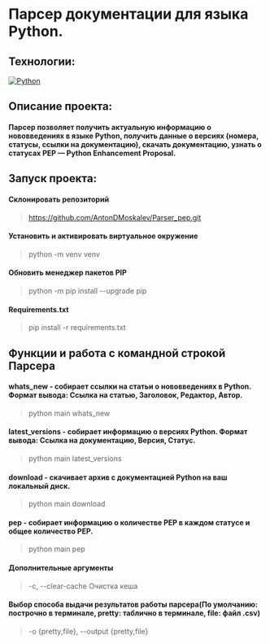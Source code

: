 # Парсер документации для языка Python.

## Технологии:
[![Python](https://img.shields.io/badge/-Python-464646?style=flat-square&logo=Python)](https://www.python.org/)

## Описание проекта:

#### Парсер позволяет получить актуальную информацию о нововведениях в языке Python, получить данные о версиях (номера, статусы, ссылки на документацию), скачать документацию, узнать о статусах PEP — Python Enhancement Proposal.

## Запуск проекта:

#### Склонировать репозиторий
> https://github.com/AntonDMoskalev/Parser_pep.git

#### Установить и активировать виртуальное окружение
> python -m venv venv

#### Обновить менеджер пакетов PIP
> python -m pip install --upgrade pip

#### Requirements.txt
> pip install -r requirements.txt

## Функции и работа с командной строкой Парсера

#### whats_new - cобирает ссылки на статьи о нововведениях в Python. Формат вывода: Ссылка на статью, Заголовок, Редактор, Aвтор.
> python main whats_new

#### latest_versions - собирает информацию о версиях Python. Формат вывода: Ссылка на документацию, Версия, Статус.
> python main latest_versions

#### download - скачивает архив с документацией Python на ваш локальный диск.
> python main download

#### pep - собирает информацию о количестве PEP в каждом статусе и общее количество PEP.
> python main pep

#### Дополнительные аргументы
> -c, --clear-cache     Очистка кеша

#### Выбор способа выдачи результатов работы парсера(По умолчанию: построчно в терминале, pretty: таблично в терминале, file: файл .csv)
> -o {pretty,file}, --output {pretty,file}
